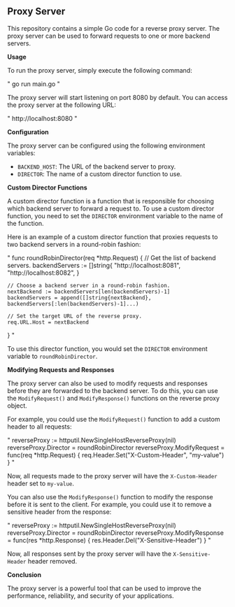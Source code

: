 ## Proxy Server

This repository contains a simple Go code for a reverse proxy server. The proxy server can be used to forward requests to one or more backend servers.

**Usage**

To run the proxy server, simply execute the following command:

"
go run main.go
"

The proxy server will start listening on port 8080 by default. You can access the proxy server at the following URL:

"
http://localhost:8080
"

**Configuration**

The proxy server can be configured using the following environment variables:

* `BACKEND_HOST`: The URL of the backend server to proxy.
* `DIRECTOR`: The name of a custom director function to use.

**Custom Director Functions**

A custom director function is a function that is responsible for choosing which backend server to forward a request to. To use a custom director function, you need to set the `DIRECTOR` environment variable to the name of the function.

Here is an example of a custom director function that proxies requests to two backend servers in a round-robin fashion:

"
func roundRobinDirector(req *http.Request) {
    // Get the list of backend servers.
    backendServers := []string{
        "http://localhost:8081",
        "http://localhost:8082",
    }

    // Choose a backend server in a round-robin fashion.
    nextBackend := backendServers[len(backendServers)-1]
    backendServers = append([]string{nextBackend}, backendServers[:len(backendServers)-1]...)

    // Set the target URL of the reverse proxy.
    req.URL.Host = nextBackend
}
"

To use this director function, you would set the `DIRECTOR` environment variable to `roundRobinDirector`.

**Modifying Requests and Responses**

The proxy server can also be used to modify requests and responses before they are forwarded to the backend server. To do this, you can use the `ModifyRequest()` and `ModifyResponse()` functions on the reverse proxy object.

For example, you could use the `ModifyRequest()` function to add a custom header to all requests:

"
reverseProxy := httputil.NewSingleHostReverseProxy(nil)
reverseProxy.Director = roundRobinDirector
reverseProxy.ModifyRequest = func(req *http.Request) {
    req.Header.Set("X-Custom-Header", "my-value")
}
"

Now, all requests made to the proxy server will have the `X-Custom-Header` header set to `my-value`.

You can also use the `ModifyResponse()` function to modify the response before it is sent to the client. For example, you could use it to remove a sensitive header from the response:

"
reverseProxy := httputil.NewSingleHostReverseProxy(nil)
reverseProxy.Director = roundRobinDirector
reverseProxy.ModifyResponse = func(res *http.Response) {
    res.Header.Del("X-Sensitive-Header")
}
"

Now, all responses sent by the proxy server will have the `X-Sensitive-Header` header removed.

**Conclusion**

The proxy server is a powerful tool that can be used to improve the performance, reliability, and security of your applications.
